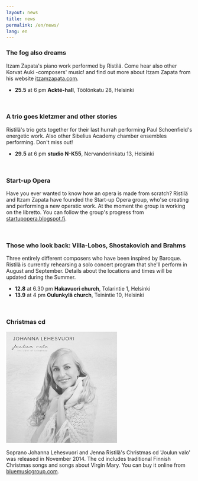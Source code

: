 ```yaml
---
layout: news
title: news
permalink: /en/news/
lang: en
---
```


<!--<h1>{{ page.title }}</h1>-->
<!--<img src="/images/jenna3.jpg" width="300px" alt="Jenna Ristilä" style="float: right; margin-left: 50px; margin-top: 25px;  ">-->

### The fog also dreams

Itzam Zapata's piano work performed by Ristilä. Come hear also other Korvat Auki -composers' music! and find out more about Itzam Zapata from his website [itzamzapata.com](http://itzamzapata.com/).

- __25.5__ at 6 pm __Ackté-hall__, Töölönkatu 28, Helsinki

<br/>

### A trio goes kletzmer and other stories

Ristilä's trio gets together for their last hurrah performing Paul Schoenfield's energetic work. Also other Sibelius Academy chamber ensembles performing. Don't miss out!

- __29.5__ at 6 pm __studio N-K55__, Nervanderinkatu 13, Helsinki

<br/>

### Start-up Opera

Have you ever wanted to know how an opera is made from scratch? Ristilä and Itzam Zapata have founded the Start-up Opera group, who'se creating and performing a new operatic work. At the moment the group is working on the libretto. You can follow the group's progress from [startupopera.blogspot.fi](http://startupopera.blogspot.fi/).

<br/>

### Those who look back: Villa-Lobos, Shostakovich and Brahms

Three entirely different composers who have been inspired by Baroque. Ristilä is currently rehearsing a solo concert program that she'll perform in August and September. Details about the locations and times will be updated during the Summer.

- __12.8__ at 6.30 pm __Hakavuori church__, Tolarintie 1, Helsinki
- __13.9__ at 4 pm __Oulunkylä church__, Teinintie 10, Helsinki

<br/>

### Christmas cd

![Christmas cd](/images/christmas_cd.jpg)

Soprano Johanna Lehesvuori and Jenna Ristilä's Christmas cd 'Joulun valo' was released in November 2014. The cd includes traditional Finnish Christmas songs and songs about Virgin Mary. You can buy it online from [bluemusicgroup.com](http://lightofchristmas.bluemusicgroup.com/).
